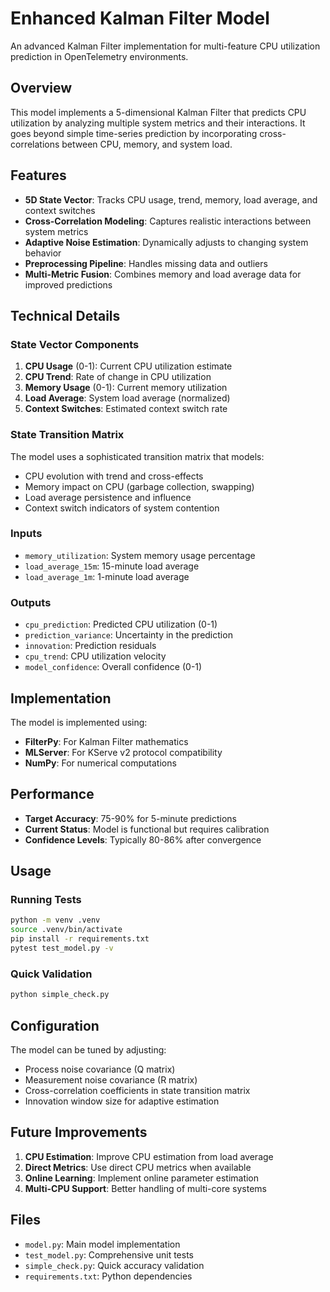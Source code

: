 # Enhanced Kalman Filter Model

An advanced Kalman Filter implementation for multi-feature CPU utilization prediction in OpenTelemetry environments.

## Overview

This model implements a 5-dimensional Kalman Filter that predicts CPU utilization by analyzing multiple system metrics and their interactions. It goes beyond simple time-series prediction by incorporating cross-correlations between CPU, memory, and system load.

## Features

- **5D State Vector**: Tracks CPU usage, trend, memory, load average, and context switches
- **Cross-Correlation Modeling**: Captures realistic interactions between system metrics
- **Adaptive Noise Estimation**: Dynamically adjusts to changing system behavior
- **Preprocessing Pipeline**: Handles missing data and outliers
- **Multi-Metric Fusion**: Combines memory and load average data for improved predictions

## Technical Details

### State Vector Components

1. **CPU Usage** (0-1): Current CPU utilization estimate
2. **CPU Trend**: Rate of change in CPU utilization
3. **Memory Usage** (0-1): Current memory utilization
4. **Load Average**: System load average (normalized)
5. **Context Switches**: Estimated context switch rate

### State Transition Matrix

The model uses a sophisticated transition matrix that models:

- CPU evolution with trend and cross-effects
- Memory impact on CPU (garbage collection, swapping)
- Load average persistence and influence
- Context switch indicators of system contention

### Inputs

- `memory_utilization`: System memory usage percentage
- `load_average_15m`: 15-minute load average
- `load_average_1m`: 1-minute load average

### Outputs

- `cpu_prediction`: Predicted CPU utilization (0-1)
- `prediction_variance`: Uncertainty in the prediction
- `innovation`: Prediction residuals
- `cpu_trend`: CPU utilization velocity
- `model_confidence`: Overall confidence (0-1)

## Implementation

The model is implemented using:

- **FilterPy**: For Kalman Filter mathematics
- **MLServer**: For KServe v2 protocol compatibility
- **NumPy**: For numerical computations

## Performance

- **Target Accuracy**: 75-90% for 5-minute predictions
- **Current Status**: Model is functional but requires calibration
- **Confidence Levels**: Typically 80-86% after convergence

## Usage

### Running Tests

```bash
python -m venv .venv
source .venv/bin/activate
pip install -r requirements.txt
pytest test_model.py -v
```

### Quick Validation

```bash
python simple_check.py
```

## Configuration

The model can be tuned by adjusting:

- Process noise covariance (Q matrix)
- Measurement noise covariance (R matrix)
- Cross-correlation coefficients in state transition matrix
- Innovation window size for adaptive estimation

## Future Improvements

1. **CPU Estimation**: Improve CPU estimation from load average
2. **Direct Metrics**: Use direct CPU metrics when available
3. **Online Learning**: Implement online parameter estimation
4. **Multi-CPU Support**: Better handling of multi-core systems

## Files

- `model.py`: Main model implementation
- `test_model.py`: Comprehensive unit tests
- `simple_check.py`: Quick accuracy validation
- `requirements.txt`: Python dependencies
